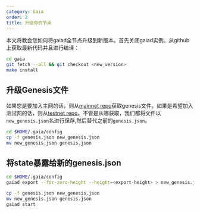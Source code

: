 ```yaml
---
category: Gaia
order: 2
title: 升级你的节点
---
```


本文将教会您如何将gaiad全节点升级到新版本。首先关闭gaiad实例。从github上获取最新代码并且进行编译：

```bash
cd gaia
git fetch --all && git checkout <new_version>
make install
```

 ## 升级Genesis文件

 如果您是要加入主网的话，则从[mainnet repo](https://github.com/cosmos/mainnet)获取genesis文件。如果是希望加入测试网的话，则从[testnet repo](https://github.com/cosmos/testnets)。不管是从哪获取，我们都将文件以`new_genesis.json`名进行保存,然后替代之前的`genesis.json`。

```bash
cd $HOME/.gaia/config
cp -f genesis.json new_genesis.json
mv new_genesis.json genesis.json
```

## 将state暴露给新的genesis.json

```bash
cd $HOME/.gaia/config
gaiad export --for-zero-height --height=<export-height> > new_genesis.json
```

```bash
cp -f genesis.json new_genesis.json
mv new_genesis.json genesis.json
gaiad start
```
